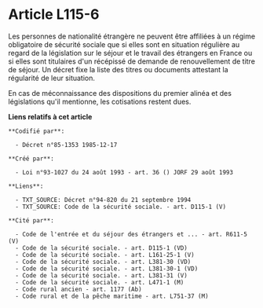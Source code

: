 # Article L115-6

Les personnes de nationalité étrangère ne peuvent être affiliées à un régime obligatoire de sécurité sociale que si elles
sont en situation régulière au regard de la législation sur le séjour et le travail des étrangers en France ou si elles sont
titulaires d'un récépissé de demande de renouvellement de titre de séjour. Un décret fixe la liste des titres ou documents
attestant la régularité de leur situation.

En cas de méconnaissance des dispositions du premier alinéa et des législations qu'il mentionne, les cotisations restent
dues.

**Liens relatifs à cet article**

	**Codifié par**:

	  - Décret n°85-1353 1985-12-17

	**Créé par**:

	  - Loi n°93-1027 du 24 août 1993 - art. 36 () JORF 29 août 1993

	**Liens**:

	  - TXT_SOURCE: Décret n°94-820 du 21 septembre 1994
	  - TXT_SOURCE: Code de la sécurité sociale. - art. D115-1 (V)

	**Cité par**:

	  - Code de l'entrée et du séjour des étrangers et ... - art. R611-5 (V)
	  - Code de la sécurité sociale. - art. D115-1 (VD)
	  - Code de la sécurité sociale. - art. L161-25-1 (V)
	  - Code de la sécurité sociale. - art. L381-30 (VD)
	  - Code de la sécurité sociale. - art. L381-30-1 (VD)
	  - Code de la sécurité sociale. - art. L381-31 (V)
	  - Code de la sécurité sociale. - art. L471-1 (M)
	  - Code rural ancien - art. 1177 (Ab)
	  - Code rural et de la pêche maritime - art. L751-37 (M)

